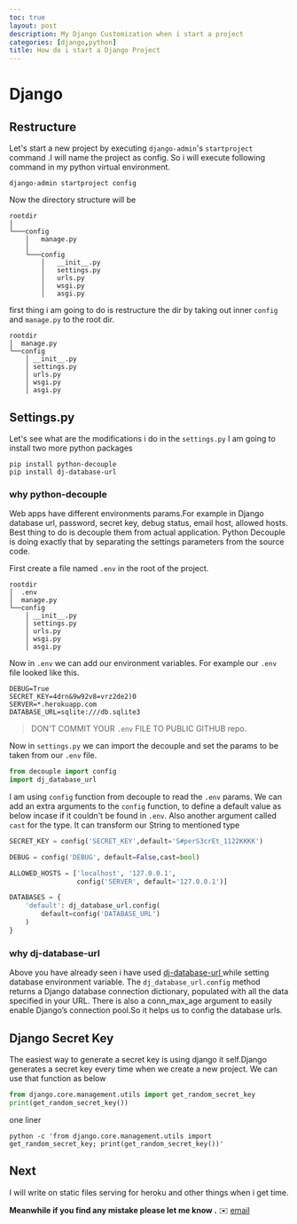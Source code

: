 ```yaml
---
toc: true
layout: post
description: My Django Customization when i start a project
categories: [django,python]
title: How do i start a Django Project 
---
```


# Django 


## Restructure

Let's start a new project by executing `django-admin`'s `startproject` command .I will name the project as config.
So i will execute following command in my python virtual environment.
```shell 
django-admin startproject config
``` 

Now the directory structure will be 

```
rootdir   
│
└───config
    │   manage.py
    │
    └───config
        │   __init__.py
        │   settings.py
        │   urls.py
        │   wsgi.py
        │   asgi.py
```

first thing i am going to do is restructure the dir by taking out inner `config` and `manage.py` to the root dir.


```
rootdir
│  manage.py
└──config
    │ __init__.py
    │ settings.py
    │ urls.py
    │ wsgi.py
    │ asgi.py
```

## Settings.py 
Let's see what are the modifications i do in the `settings.py`
I am going to install two more python packages 
```shell
pip install python-decouple
pip install dj-database-url
```

### why python-decouple
Web apps have different environments params.For example
in Django database url, password, secret key, debug status, email host, allowed hosts. Best thing to do is decouple them from actual application.
Python Decouple is doing exactly that by separating the settings parameters from the source code.

First create a file named `.env` in the root of the project. 
```
rootdir
│  .env
│  manage.py
└──config
    │ __init__.py
    │ settings.py
    │ urls.py
    │ wsgi.py
    │ asgi.py
```

Now in `.env` we can add our environment variables. For example our `.env` file looked like this.
```
DEBUG=True
SECRET_KEY=4drn&9w92v8=vrz2de2)0
SERVER=*.herokuapp.com
DATABASE_URL=sqlite:///db.sqlite3
```
> DON'T COMMIT YOUR `.env` FILE TO PUBLIC GITHUB repo.

Now in `settings.py` we can import the decouple and set the params to be taken from our `.env` file.

```python
from decouple import config
import dj_database_url
```
I am using `config` function from decouple to read the `.env` params.
We can add an extra arguments to the `config` function, to define a default value  as below incase if it couldn't be found in `.env`.
Also another argument called `cast` for the type. It can transform our String to mentioned type
```python
SECRET_KEY = config('SECRET_KEY',default='S#perS3crEt_1122KKKK')

DEBUG = config('DEBUG', default=False,cast=bool)

ALLOWED_HOSTS = ['localhost', '127.0.0.1',
                 config('SERVER', default='127.0.0.1')]

DATABASES = {
    'default': dj_database_url.config(
        default=config('DATABASE_URL')
    )
}

```

### why dj-database-url

Above you have already seen i have used [dj-database-url ](https://github.com/jacobian/dj-database-url)while setting database environment variable.
The `dj_database_url.config` method returns a Django database connection dictionary, populated with all the data specified in your URL. There is also a conn_max_age argument to easily enable Django’s connection pool.So it helps us to config the database urls.


## Django Secret Key

The easiest way to generate a secret key is using django it self.Django generates a secret key every time when we  create a new project. We can use that function as below

```python
from django.core.management.utils import get_random_secret_key
print(get_random_secret_key())
```


one liner 
```shell
python -c 'from django.core.management.utils import get_random_secret_key; print(get_random_secret_key())'
```

## Next 

I will write on static files serving for heroku and other things when i get time.

**Meanwhile if you find any mistake please let me know  .** :envelope:  [email](mailto:notkekayan@gmail.com)